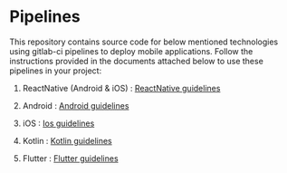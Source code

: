 
# Pipelines

This repository contains source code for below mentioned technologies using gitlab-ci pipelines to deploy mobile applications. Follow the instructions provided in the documents attached below to use these pipelines in your project:


1. ReactNative (Android & iOS) : [ReactNative guidelines](reactnative/README.md)

2. Android : [Android guidelines](android/README.md)

3. iOS : [Ios guidelines](ios/README.md)

4. Kotlin : [Kotlin guidelines](kotlin/README.md)

5. Flutter : [Flutter guidelines](flutter/README.md)
